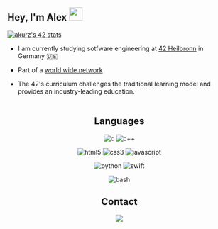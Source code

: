 <h2 align="left">Hey, I'm Alex <img src="https://media.giphy.com/media/hvRJCLFzcasrR4ia7z/giphy.gif" width="30px"></h2>

  [![akurz's 42 stats](https://badge42.vercel.app/api/v2/cl1z3zeq4001109mkr4my4esw/stats?cursusId=21&coalitionId=159)](https://github.com/JaeSeoKim/badge42)

* I am currently studying sotfware engineering at <a target="_blank" href="https://www.42heilbronn.de/en/">42 Heilbronn</a> in Germany  🇩🇪

* Part of a <a target="_blank" href="https://42.fr/en/network-42/">world wide network</a>

* The 42's curriculum challenges the traditional learning model and provides an industry-leading education.
  <br></br>


<h2 align="center">Languages</h2>
<p align="center">
  <img src="https://img.shields.io/badge/C-00599C?style=for-the-badge&logo=c&logoColor=white" alt="c"/>
  <img src="https://img.shields.io/badge/C%2B%2B-00599C?style=for-the-badge&logo=c%2B%2B&logoColor=white" alt="c++"/>
</p>

<p align="center">
  <img src="https://img.shields.io/badge/HTML5-E34F26?style=for-the-badge&logo=html5&logoColor=white" alt="html5"/>
  <img src="https://img.shields.io/badge/CSS3-1572B6?style=for-the-badge&logo=css3&logoColor=white" alt="css3"/>
  <img src="https://img.shields.io/badge/JavaScript-323330?style=for-the-badge&logo=javascript&logoColor=F7DF1E" alt="javascript"/>
</p>

<p align="center">
  <img src="https://img.shields.io/static/v1?style=for-the-badge&message=Python&color=3776AB&logo=Python&logoColor=FFFFFF&label=" alt="python"/>
  <img src="https://img.shields.io/static/v1?style=for-the-badge&message=Swift&color=F05138&logo=Swift&logoColor=FFFFFF&label=" alt="swift"/>
</p>

<p align="center">
  <img src="https://img.shields.io/badge/Shell_Script-121011?style=for-the-badge&logo=gnu-bash&logoColor=white" alt="bash"/>
</p>
 
<h2 align="center">Contact</h2>
<p align="center">
<a href="https://www.linkedin.com/in/alexander-kurz-587b19217" target="blank">
  <img src="https://img.shields.io/badge/linkedin-%230077B5.svg?&style=for-the-badge&logo=linkedin&logoColor=white" />
  </a>
</p>
